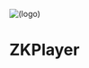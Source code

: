 ![(logo)](https://raw.githubusercontent.com/WangWenzhuang/ZKProgressHUD/master/Demo/image%402x.png)

# ZKPlayer